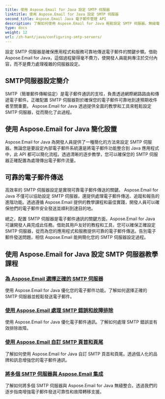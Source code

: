 ```yaml
---
title: 使用 Aspose.Email for Java 設定 SMTP 伺服器
linktitle: 使用 Aspose.Email for Java 設定 SMTP 伺服器
second_title: Aspose.Email Java 電子郵件管理 API
description: 了解如何使用 Aspose.Email for Java 輕鬆設定 SMTP 伺服器。無縫電子郵件傳送的逐步教學。
type: docs
weight: 12
url: /zh-hant/java/configuring-smtp-servers/
---
```



設定 SMTP 伺服器是確保應用程式和服務可靠地傳送電子郵件的關鍵步驟。借助 Aspose.Email for Java，這個過程變得毫不費力，使開發人員能夠專注於交付內容，而不是費力處理複雜的伺服器設定。

## SMTP伺服器設定簡介

SMTP（簡單郵件傳輸協定）是電子郵件通訊的支柱，負責透過網際網路路由和傳遞電子郵件。正確配置 SMTP 伺服器對於確保您的電子郵件可靠地到達預期收件者至關重要。 Aspose.Email for Java 透過提供全面的教學和工具來輕鬆設定 SMTP 伺服器，從而簡化了此過程。

## 使用 Aspose.Email for Java 簡化設置

Aspose.Email for Java 為開發人員提供了一種簡化的方法來設定 SMTP 伺服器。無論您是要設定內部電子郵件系統還是將電子郵件功能整合到 Java 應用程式中，此 API 都可以簡化流程。透過清晰的逐步教學，您可以確保您的 SMTP 伺服器正確配置為處理傳出電子郵件流量。

## 可靠的電子郵件傳送

高效率的 SMTP 伺服器設定是實現可靠電子郵件傳送的關鍵。 Aspose.Email for Java 不僅可以協助設定 SMTP 伺服器，還提供處理電子郵件傳送、追蹤和報告的進階功能。透過遵循 Aspose.Email 提供的教學課程和最佳實踐，開發人員可以確保他們的電子郵件安全發送並順利到達目的地。

總之，配置 SMTP 伺服器是電子郵件通訊的關鍵方面，Aspose.Email for Java 可讓開發人員完成此任務。借助其用戶友好的教程和工具，您可以確保正確設定 SMTP 伺服器，從而為您的應用程式和服務提供可靠的電子郵件傳送。告別電子郵件發送問題，相信 Aspose.Email 能夠簡化您的 SMTP 伺服器設定過程。

## 使用 Aspose.Email for Java 設定 SMTP 伺服器教學課程
### [為 Aspose.Email 選擇正確的 SMTP 伺服器](./choosing-the-right-smtp-server/)
使用 Aspose.Email for Java 優化您的電子郵件功能。了解如何選擇正確的 SMTP 伺服器並輕鬆發送電子郵件。
### [使用 Aspose.Email 處理 SMTP 錯誤和故障排除](./handling-smtp-errors-and-troubleshooting/)
使用 Aspose.Email for Java 優化電子郵件通訊。了解如何處理 SMTP 錯誤並有效排除故障。
### [使用 Aspose.Email 自訂 SMTP 頁首和頁尾](./customizing-smtp-headers-and-footers/)
了解如何使用 Aspose.Email for Java 自訂 SMTP 頁首和頁尾。透過個人化的品牌和訊息增強您的電子郵件通訊。
### [將多個 SMTP 伺服器與 Aspose.Email 集成](./integrating-multiple-smtp-servers/)
了解如何將多個 SMTP 伺服器與 Aspose.Email for Java 無縫整合。透過我們的逐步指南增強電子郵件發送可靠性和故障轉移支援。